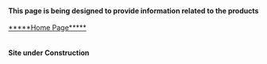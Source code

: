 <!DOCTYPE html>  
<html lang="en">
	<head>
		<title>This is where our delicious products will be listed
		</title>
	</head> 	
	<body>
   		<b>This page is being designed to provide information related to the products</b><br><br>
	  <a href="https://zperov.github.io/Grocery">*****Home Page*****</a> <br><br><br>
	  <b>Site under Construction</b>
	</body>
</html>


